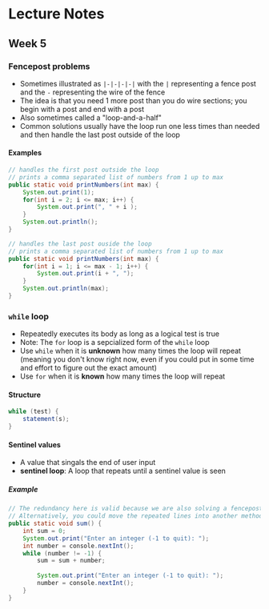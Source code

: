 # Lecture Notes
## Week 5

### Fencepost problems
* Sometimes illustrated as `|-|-|-|-|` with the `|` representing a fence post and the `-` representing the wire of the fence
* The idea is that you need 1 more post than you do wire sections; you begin with a post and end with a post
* Also sometimes called a "loop-and-a-half"
* Common solutions usually have the loop run one less times than needed and then handle the last post outside of the loop

#### Examples
```java
// handles the first post outside the loop
// prints a comma separated list of numbers from 1 up to max
public static void printNumbers(int max) {
    System.out.print(1);
    for(int i = 2; i <= max; i++) {
        System.out.print(", " + i );
    }
    System.out.println();
}
```

```java
// handles the last post ouside the loop
// prints a comma separated list of numbers from 1 up to max
public static void printNumbers(int max) {
    for(int i = 1; i <= max - 1; i++) {
        System.out.print(i + ", ");
    }
    System.out.println(max);
}
```

### `while` loop
* Repeatedly executes its body as long as a logical test is true
* Note: The `for` loop is a sepcialized form of the `while` loop
* Use `while` when it is __unknown__ how many times the loop will repeat (meaning you don't know right now, even if you could put in some time and effort to figure out the exact amount)
* Use `for` when it is __known__ how many times the loop will repeat

#### Structure
```java
while (test) {
    statement(s);
}
```

#### Sentinel values
* A value that singals the end of user input
* __sentinel loop__: A loop that repeats until a sentinel value is seen

##### Example

```java
// The redundancy here is valid because we are also solving a fencepost problem
// Alternatively, you could move the repeated lines into another method
public static void sum() {
    int sum = 0;
    System.out.print("Enter an integer (-1 to quit): ");
    int number = console.nextInt();
    while (number != -1) {
        sum = sum + number;
        
        System.out.print("Enter an integer (-1 to quit): ");
        number = console.nextInt();
    }
}
```

